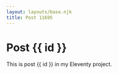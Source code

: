 ```yaml
---
layout: layouts/base.njk
title: Post 11695
---
```


# Post {{ id }}

This is post {{ id }} in my Eleventy project.
